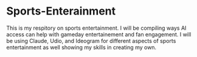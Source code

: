 # Sports-Enterainment
This is my respitory on sports entertainment. I will be compiling ways AI access can help with gameday entertainement and fan engagement. 
I will be using Claude, Udio, and Ideogram for different aspects of sports entertainment as well showing my skills in creating my own.
